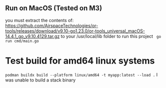 ## Run on MacOS (Tested on M3)
you must extract the contents of: https://github.com/AirspaceTechnologies/or-tools/releases/download/v9.10-go1.23.0/or-tools_universal_macOS-14.4.1_go_v9.10.4129.tar.gz
to your /usr/local/lib folder to run this project
` go run cmd/main.go`

# Test build for amd64 linux systems
`podman buildx build --platform linux/amd64 -t myapp:latest --load .`
I was unable to build a stack binary
